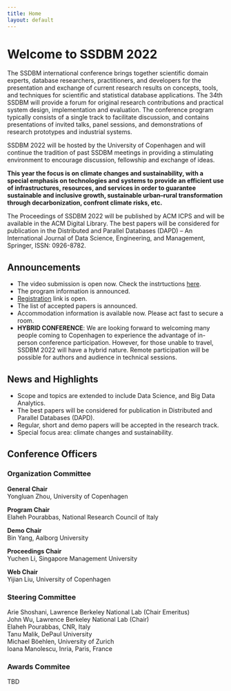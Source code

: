 ```yaml
---
title: Home
layout: default
---
```


# Welcome to SSDBM 2022
The SSDBM international conference brings together scientific domain experts, database researchers, practitioners, and developers for the presentation and exchange of current research results on concepts, tools, and techniques for scientific and statistical database applications. The 34th SSDBM will provide a forum for original research contributions and practical system design, implementation and evaluation. The conference program typically consists of a single track to facilitate discussion, and contains presentations of invited talks, panel sessions, and demonstrations of research prototypes and industrial systems.

SSDBM 2022 will be hosted by the University of Copenhagen and will continue the tradition of past SSDBM meetings in providing a stimulating environment to encourage discussion, fellowship and exchange of ideas.

**This year the focus is on climate changes and sustainability, with a special emphasis on technologies and systems to provide an efficient use of infrastructures, resources, and services in order to guarantee sustainable and inclusive growth, sustainable urban–rural transformation through decarbonization, confront climate risks, etc.**

The Proceedings of SSDBM 2022 will be published by ACM ICPS and will be available in the ACM Digital Library. The best papers will be considered for publication in the Distributed and Parallel Databases (DAPD) – An International Journal of Data Science, Engineering, and Management, Springer, ISSN: 0926-8782.

## Announcements
<ul>
  <li>The video submission is open now. Check the instrtuctions <a href="https://ssdbm.org/2022/videos">here</a>.</li>
  <li>The program information is announced.</li>
  <li><a href="https://eventsignup.ku.dk/ssdbm">Registration</a> link is open.</li>
  <li>The list of accepted papers is announced.</li>
  <li>Accommodation information is available now. Please act fast to secure a room.</li>
  <li><b>HYBRID CONFERENCE</b>: We are looking forward to welcoming many people coming to Copenhagen to experience the advantage of in-person conference participation. However, for those unable to travel, SSDBM 2022 will have a hybrid nature. Remote participation will be possible for authors and audience in technical sessions.</li>
</ul>

## News and Highlights
<ul>
  <li>Scope and topics are extended to include Data Science, and Big Data Analytics.</li>
  <li>The best papers will be considered for publication in Distributed and Parallel Databases (DAPD).</li>
  <li>Regular, short and demo papers will be accepted in the research track.</li>
  <li>Special focus area: climate changes and sustainability.</li>
</ul>

## Conference Officers

### Organization Committee
**General Chair**  
Yongluan Zhou, University of Copenhagen<br>

**Program Chair**<br>
Elaheh Pourabbas, National Research Council of Italy<br>

**Demo Chair**  
Bin Yang, Aalborg University<br>

**Proceedings Chair**  
Yuchen Li, Singapore Management University<br>

**Web Chair**  
Yijian Liu, University of Copenhagen<br>

### Steering Committee
Arie Shoshani, Lawrence Berkeley National Lab (Chair Emeritus)<br>
John Wu, Lawrence Berkeley National Lab (Chair)<br>
Elaheh Pourabbas, CNR, Italy<br>
Tanu Malik, DePaul University<br>
Michael Böehlen, University of Zurich<br>
Ioana Manolescu, Inria, Paris, France<br>

### Awards Commitee
TBD<br>
<!-- [Johann Gamper](https://www.inf.unibz.it/~gamper/), Free University of Bozen-Bolzano, Italy<br> -->
